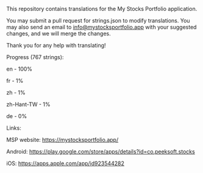 This repository contains translations for the My Stocks Portfolio application.

You may submit a pull request for strings.json to modify translations. You may also send an email to info@mystocksportfolio.app with your suggested changes, and we will merge the changes.

Thank you for any help with translating!



Progress (767 strings):

en - 100%

fr - 1%

zh - 1%

zh-Hant-TW - 1%

de - 0%



Links:

MSP website: https://mystocksportfolio.app/

Android: https://play.google.com/store/apps/details?id=co.peeksoft.stocks

iOS: https://apps.apple.com/app/id923544282
